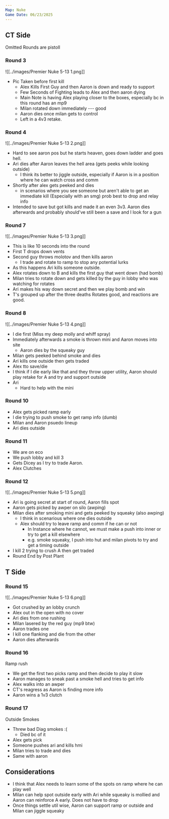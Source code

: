 ```yaml
---
Map: Nuke
Game Date: 06/23/2025
---
```

## CT Side

Omitted Rounds are pistoll
### Round 3
![[../images/Premier Nuke 5-13 1.png]]
- Pic Taken before first kill
	- Alex Kills First Guy and then Aaron is down and ready to support
	- Few Seconds of Fighting leads to Alex and then aaron dying
	- Main Note is having Alex playing closer to the boxes, especially bc in this round has an mp9 
	- Milan rotated down immediately --- good 
	- Aaron dies once milan gets to control
	- Left in a 4v3 retake.


### Round 4
![[../images/Premier Nuke 5-13 2.png]]
- Hard to see aaron pos but he starts heaven, goes down ladder and goes hell. 
- Ari dies after Aaron leaves the hell area (gets peeks while looking outside)
	- I think its better to jiggle outside, especially if Aaron is in a position where he can watch cross and comm
- Shortly after alex gets peeked and dies 
	- in scenarios where you see someone but aren't able to get an immediate kill (Especially with an smg) prob best to drop and relay info 
- Intended to save but got kills and made it an even 3v3. Aaron dies afterwards and probably should've still been a save and I look for a gun

### Round 7
![[../images/Premier Nuke 5-13 3.png]]

- This is like 10 seconds into the round 
- First T drops down vents
- Second guy throws molotov and then kills aaron
	- I trade and rotate to ramp to stop any potential lurks 
- As this happens Ari kills someone outside. 
- Alex rotates down to B and kills the first guy that went down (had bomb)
- Milan tries to rotate down and gets killed by the guy in lobby who was watching for rotates 
- Ari makes his way down secret and then we play bomb and win
- T's grouped up after the three deaths 
Rotates good, and reactions are good.  


### Round 8 
![[../images/Premier Nuke 5-13 4.png]]

- I die first (Miss my deep molly and whiff spray)
- Immediately afterwards a smoke is thrown mini and Aaron moves into site
	- Aaron dies by the squeaky guy
- Milan gets peeked behind smoke and dies 
- Ari kills one outside then gets traded 
- Alex tto save/die 
- I think if I die early like that and they throw upper utility, Aaron should play retake for A and try and support outside
- Ari
	- Hard to help with the mini 
### Round 10 
- Alex gets picked ramp early
- I die trying to push smoke to get ramp info (dumb)
- Milan and Aaron psuedo lineup 
- Ari dies outside 

### Round 11
- We are on eco
- We push lobby and kill 3
- Gets Dicey as I try to trade Aaron.
- Alex Clutches

### Round 12 
![[../images/Premier Nuke 5-13 5.png]]
- Ari is going secret at start of round, Aaron fills spot
- Aaron gets picked by awper on silo (awping)
- Milan dies after smoking mini and gets peeked by squeaky (also awping)
	- I think in scenarious where one dies outside 
	- Alex should try to leave ramp and comm if he can or not
		- In Instance where he cannot, we must make a push into inner or try to get a kill elsewhere
		- e.g. smoke squeaky, I push into hut and milan pivots to try and get a timing outside 
- I kill 2 trying to crush A then get traded 
- Round End by Post Plant 

## T Side 

### Round 15
![[../images/Premier Nuke 5-13 6.png]]
- Got crushed by an lobby crunch
- Alex out in the open with no cover
- Ari dies from one rushing
- Milan lasered by the red guy  (mp9 btw)
- Aaron trades one
- I kill one flanking and die from the other
- Aaron dies afterwards 


### Round 16
 Ramp rush
- We get the first two picks ramp and then decide to play it slow
- Aaron manages to sneak past a smoke hell and tries to get info
- Alex walks into an awper
- CT's reagress as Aaron is finding more info 
- Aaron wins a 1v3 clutch 

### Round 17 
Outside Smokes

- Threw bad Diag smokes :(
	- Died bc of it
- Alex gets pick
- Someone pushes ari and kills hmi
- Milan tries to trade and dies 
- Same with aaron



## Considerations
- I think that Alex needs to learn some of the spots on ramp where he can play well
- Milan can help spot outside early with Ari while squeaky is mollied and Aaron can reinforce A early. Does not have to drop
- Once things settle util wise, Aaron can support ramp or outside and Milan can jiggle squeaky 